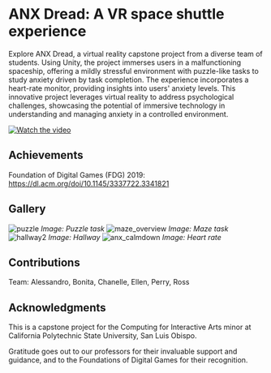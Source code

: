# ANX Dread: A VR space shuttle experience

Explore ANX Dread, a virtual reality capstone project from a diverse team of students. Using Unity, the project immerses users in a malfunctioning spaceship, offering a mildly stressful environment with puzzle-like tasks to study anxiety driven by task completion. The experience incorporates a heart-rate monitor, providing insights into users' anxiety levels. This innovative project leverages virtual reality to address psychological challenges, showcasing the potential of immersive technology in understanding and managing anxiety in a controlled environment.

[![Watch the video](https://img.youtube.com/vi/COWqeVOVaAA/hqdefault.jpg)](https://youtu.be/COWqeVOVaAA)

## Achievements

Foundation of Digital Games (FDG) 2019: https://dl.acm.org/doi/10.1145/3337722.3341821

## Gallery

![puzzle](https://github.com/chmosquera/ANX-Dread-VR-Experience/assets/25163297/af315f4d-3975-4b90-8322-ac149f2ce3bb)
_Image: Puzzle task_
![maze_overview](https://github.com/chmosquera/ANX-Dread-VR-Experience/assets/25163297/9eb86286-156f-4233-8fc5-8aef077021dc)
_Image: Maze task_
![hallway2](https://github.com/chmosquera/ANX-Dread-VR-Experience/assets/25163297/da84f5fe-82a1-42c4-b1a0-d6816cbc34c8)
_Image: Hallway_
![anx_calmdown](https://github.com/chmosquera/ANX-Dread-VR-Experience/assets/25163297/be4f907d-03b0-4005-8a64-20abe2880adb)
_Image: Heart rate_

## Contributions
Team: Alessandro, Bonita, Chanelle, Ellen, Perry, Ross

## Acknowledgments

This is a capstone project for the Computing for Interactive Arts minor at California Polytechnic State University, San Luis Obispo.

Gratitude goes out to our professors for their invaluable support and guidance, and to the Foundations of Digital Games for their recognition. 

